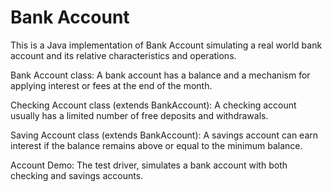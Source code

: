 # Bank Account

This is a Java implementation of Bank Account simulating a real world bank account and its relative characteristics and operations.

Bank Account class: A bank account has a balance and a mechanism for applying interest or fees at the end of the month.

Checking Account class (extends BankAccount): A checking account usually has a limited number of free deposits and withdrawals.

Saving Account class (extends BankAccount): A savings account can earn interest if the balance remains above or equal to the minimum balance.

Account Demo: The test driver, simulates a bank account with both checking and savings accounts.